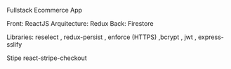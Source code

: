 Fullstack Ecommerce App

Front: ReactJS
Arquitecture: Redux
Back: Firestore

Libraries: reselect , redux-persist , enforce (HTTPS) ,bcrypt , jwt , express-sslify


Stipe
react-stripe-checkout